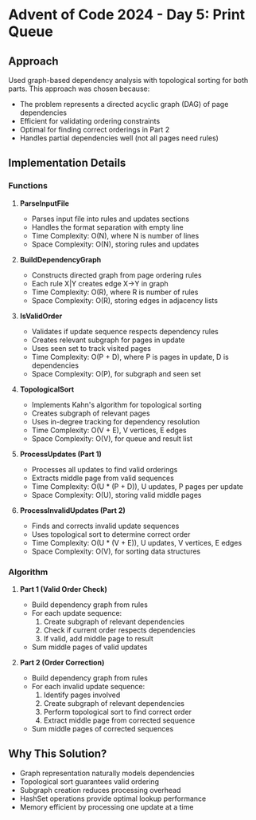 # Advent of Code 2024 - Day 5: Print Queue

## Approach

Used graph-based dependency analysis with topological sorting for both parts. This approach was chosen because:
- The problem represents a directed acyclic graph (DAG) of page dependencies
- Efficient for validating ordering constraints
- Optimal for finding correct orderings in Part 2
- Handles partial dependencies well (not all pages need rules)

## Implementation Details

### Functions

1. **ParseInputFile**
    - Parses input file into rules and updates sections
    - Handles the format separation with empty line
    - Time Complexity: O(N), where N is number of lines
    - Space Complexity: O(N), storing rules and updates

2. **BuildDependencyGraph**
    - Constructs directed graph from page ordering rules
    - Each rule X|Y creates edge X→Y in graph
    - Time Complexity: O(R), where R is number of rules
    - Space Complexity: O(R), storing edges in adjacency lists

3. **IsValidOrder**
    - Validates if update sequence respects dependency rules
    - Creates relevant subgraph for pages in update
    - Uses seen set to track visited pages
    - Time Complexity: O(P + D), where P is pages in update, D is dependencies
    - Space Complexity: O(P), for subgraph and seen set

4. **TopologicalSort**
    - Implements Kahn's algorithm for topological sorting
    - Creates subgraph of relevant pages
    - Uses in-degree tracking for dependency resolution
    - Time Complexity: O(V + E), V vertices, E edges
    - Space Complexity: O(V), for queue and result list

5. **ProcessUpdates (Part 1)**
    - Processes all updates to find valid orderings
    - Extracts middle page from valid sequences
    - Time Complexity: O(U * (P + D)), U updates, P pages per update
    - Space Complexity: O(U), storing valid middle pages

6. **ProcessInvalidUpdates (Part 2)**
    - Finds and corrects invalid update sequences
    - Uses topological sort to determine correct order
    - Time Complexity: O(U * (V + E)), U updates, V vertices, E edges
    - Space Complexity: O(V), for sorting data structures

### Algorithm

1. **Part 1 (Valid Order Check)**
    - Build dependency graph from rules
    - For each update sequence:
        1. Create subgraph of relevant dependencies
        2. Check if current order respects dependencies
        3. If valid, add middle page to result
    - Sum middle pages of valid updates

2. **Part 2 (Order Correction)**
    - Build dependency graph from rules
    - For each invalid update sequence:
        1. Identify pages involved
        2. Create subgraph of relevant dependencies
        3. Perform topological sort to find correct order
        4. Extract middle page from corrected sequence
    - Sum middle pages of corrected sequences

## Why This Solution?
- Graph representation naturally models dependencies
- Topological sort guarantees valid ordering
- Subgraph creation reduces processing overhead
- HashSet operations provide optimal lookup performance
- Memory efficient by processing one update at a time
